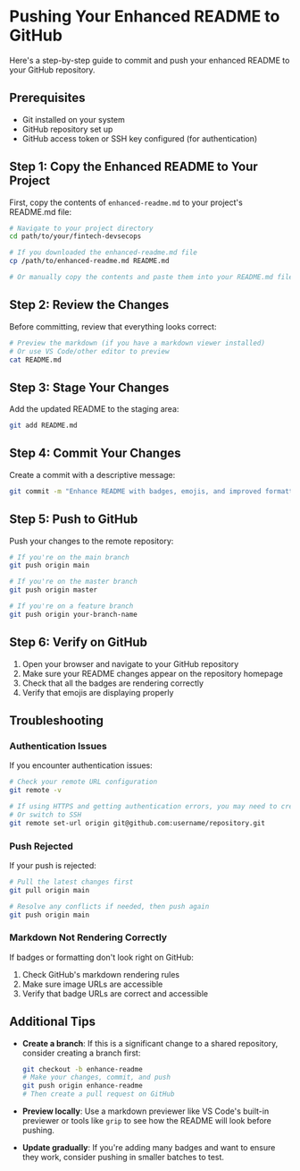 # Pushing Your Enhanced README to GitHub

Here's a step-by-step guide to commit and push your enhanced README to your GitHub repository.

## Prerequisites

- Git installed on your system
- GitHub repository set up
- GitHub access token or SSH key configured (for authentication)

## Step 1: Copy the Enhanced README to Your Project

First, copy the contents of `enhanced-readme.md` to your project's README.md file:

```bash
# Navigate to your project directory
cd path/to/your/fintech-devsecops

# If you downloaded the enhanced-readme.md file
cp /path/to/enhanced-readme.md README.md

# Or manually copy the contents and paste them into your README.md file
```

## Step 2: Review the Changes

Before committing, review that everything looks correct:

```bash
# Preview the markdown (if you have a markdown viewer installed)
# Or use VS Code/other editor to preview
cat README.md
```

## Step 3: Stage Your Changes

Add the updated README to the staging area:

```bash
git add README.md
```

## Step 4: Commit Your Changes

Create a commit with a descriptive message:

```bash
git commit -m "Enhance README with badges, emojis, and improved formatting"
```

## Step 5: Push to GitHub

Push your changes to the remote repository:

```bash
# If you're on the main branch
git push origin main

# If you're on the master branch
git push origin master

# If you're on a feature branch
git push origin your-branch-name
```

## Step 6: Verify on GitHub

1. Open your browser and navigate to your GitHub repository
2. Make sure your README changes appear on the repository homepage
3. Check that all the badges are rendering correctly
4. Verify that emojis are displaying properly

## Troubleshooting

### Authentication Issues

If you encounter authentication issues:

```bash
# Check your remote URL configuration
git remote -v

# If using HTTPS and getting authentication errors, you may need to create/use a personal access token
# Or switch to SSH
git remote set-url origin git@github.com:username/repository.git
```

### Push Rejected

If your push is rejected:

```bash
# Pull the latest changes first
git pull origin main

# Resolve any conflicts if needed, then push again
git push origin main
```

### Markdown Not Rendering Correctly

If badges or formatting don't look right on GitHub:

1. Check GitHub's markdown rendering rules
2. Make sure image URLs are accessible
3. Verify that badge URLs are correct and accessible

## Additional Tips

- **Create a branch**: If this is a significant change to a shared repository, consider creating a branch first:
  ```bash
  git checkout -b enhance-readme
  # Make your changes, commit, and push
  git push origin enhance-readme
  # Then create a pull request on GitHub
  ```

- **Preview locally**: Use a markdown previewer like VS Code's built-in previewer or tools like `grip` to see how the README will look before pushing.

- **Update gradually**: If you're adding many badges and want to ensure they work, consider pushing in smaller batches to test. 